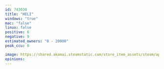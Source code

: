 ```yaml
---
id: 743030
title: "HELI"
windows: "true"
mac: "false"
linux: false
positive: 6
negative: 9
estimated_owners: "0 - 20000"
peak_ccu: 0

image: https://shared.akamai.steamstatic.com/store_item_assets/steam/apps/743030/header.jpg?t=1523913231
opinions:
---
```

